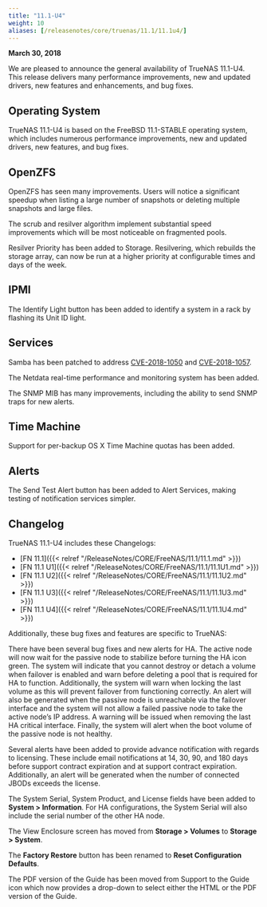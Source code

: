 ```yaml
---
title: "11.1-U4"
weight: 10
aliases: [/releasenotes/core/truenas/11.1/11.1u4/]
---
```


**March 30, 2018**

We are pleased to announce the general availability of TrueNAS 11.1-U4. This release delivers many performance improvements, new and updated drivers, new features and enhancements, and bug fixes.

## Operating System

TrueNAS 11.1-U4 is based on the FreeBSD 11.1-STABLE operating system, which includes numerous performance improvements, new and updated drivers, new features, and bug fixes.

## OpenZFS

OpenZFS has seen many improvements. Users will notice a significant speedup when listing a large number of snapshots or deleting multiple snapshots and large files.

The scrub and resilver algorithm implement substantial speed improvements which will be most noticeable on fragmented pools.

Resilver Priority has been added to Storage. Resilvering, which rebuilds the storage array, can now be run at a higher priority at configurable times and days of the week.

## IPMI

The Identify Light button has been added to identify a system in a rack by flashing its Unit ID light.

## Services

Samba has been patched to address [CVE-2018-1050](https://cve.mitre.org/cgi-bin/cvename.cgi?name=CVE-2018-1050) and [CVE-2018-1057](https://cve.mitre.org/cgi-bin/cvename.cgi?name=CVE-2018-1057).

The Netdata real-time performance and monitoring system has been added.

The SNMP MIB has many improvements, including the ability to send SNMP traps for new alerts.

## Time Machine

Support for per-backup OS X Time Machine quotas has been added.

## Alerts

The Send Test Alert button has been added to Alert Services, making testing of notification services simpler.

## Changelog

TrueNAS 11.1-U4 includes these Changelogs:

* [FN 11.1]({{< relref "/ReleaseNotes/CORE/FreeNAS/11.1/11.1.md" >}})
* [FN 11.1 U1]({{< relref "/ReleaseNotes/CORE/FreeNAS/11.1/11.1U1.md" >}})
* [FN 11.1 U2]({{< relref "/ReleaseNotes/CORE/FreeNAS/11.1/11.1U2.md" >}})
* [FN 11.1 U3]({{< relref "/ReleaseNotes/CORE/FreeNAS/11.1/11.1U3.md" >}})
* [FN 11.1 U4]({{< relref "/ReleaseNotes/CORE/FreeNAS/11.1/11.1U4.md" >}})

Additionally, these bug fixes and features are specific to TrueNAS:

There have been several bug fixes and new alerts for HA. The active node will now wait for the passive node to stabilize before turning the HA icon green. The system will indicate that you cannot destroy or detach a volume when failover is enabled and warn before deleting a pool that is required for HA to function. Additionally, the system will warn when locking the last volume as this will prevent failover from functioning correctly. An alert will also be generated when the passive node is unreachable via the failover interface and the system will not allow a failed passive node to take the active node’s IP address. A warning will be issued when removing the last HA critical interface. Finally, the system will alert when the boot volume of the passive node is not healthy.

Several alerts have been added to provide advance notification with regards to licensing. These include email notifications at 14, 30, 90, and 180 days before support contract expiration and at support contract expiration. Additionally, an alert will be generated when the number of connected JBODs exceeds the license.

The System Serial, System Product, and License fields have been added to **System > Information**. For HA configurations, the System Serial will also include the serial number of the other HA node.

The View Enclosure screen has moved from **Storage > Volumes** to **Storage > System**.

The **Factory Restore** button has been renamed to **Reset Configuration Defaults**.

The PDF version of the Guide has been moved from Support to the Guide icon which now provides a drop-down to select either the HTML or the PDF version of the Guide.
